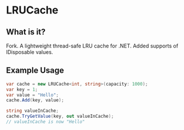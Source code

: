 LRUCache
========

What is it?
-----------

Fork. A lightweight thread-safe LRU cache for .NET.
Added supports of IDisposable values.

Example Usage
-------------

``` csharp
var cache = new LRUCache<int, string>(capacity: 1000);
var key = 1;
var value = "Hello";
cache.Add(key, value);

string valueInCache;
cache.TryGetValue(key, out valueInCache);
// valueInCache is now "Hello"
```
